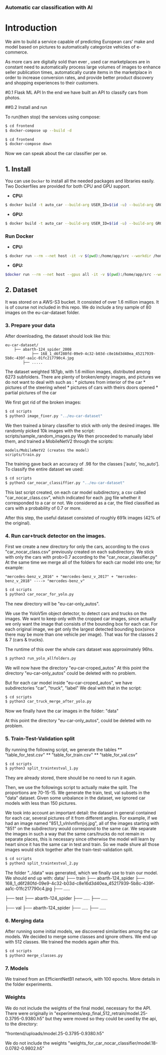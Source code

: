 ### Automatic car classification with AI

# Introduction

We aim to build a service capable of predicting European cars’ make and model based on pictures to automatically categorize vehicles of e-commerce.

As more cars are digitally sold than ever , used car marketplaces are in constant need to automatically process large volumes of images to enhance seller publication times, automatically curate items in the marketplace in order to increase conversion rates, and provide better product discovery and shopping experiences to their customers.


#0.1 Flask ML API
In the end we have built an API to classify cars from photos.

##0.2 Install and run

To run(then stop) the services using compose:

```bash
$ cd frontend
$ docker-compose up --build -d
```

```bash
$ cd frontend
$ docker-compose down
```

Now we can speak about the car classifier per se.

## 1. Install
You can use `Docker` to install all the needed packages and libraries easily. 
Two Dockerfiles are provided for both CPU and GPU support.

- **CPU:**
```bash
$ docker build -t auto_car --build-arg USER_ID=$(id -u) --build-arg GROUP_ID=$(id -g) -f docker/Dockerfile .
```
- **GPU:**
```bash
$ docker build -t auto_car --build-arg USER_ID=$(id -u) --build-arg GROUP_ID=$(id -g) -f docker/Dockerfile_gpu .
```
### Run Docker

- **CPU:**
```bash
$ docker run --rm --net host -it -v $(pwd):/home/app/src --workdir /home/app/src auto_car bash
```
- **GPU:**

```bash
$docker run --rm --net host --gpus all -it -v $(pwd):/home/app/src --workdir /home/app/src auto_car bash
```

## 2. Dataset
It was stored on a AWS-S3 bucket. It consisted of over 1.6 million images.
It is of course not included in this repo. We do include a tiny sample of 80 images on the eu-car-dataset folder.


### 3. Prepare your data

After downloading, the dataset should look like this:
```
eu-car-dataset/
    ├── abarth-124_spider_2008
    	 	├── 168_1_d6f280fd-09e9-4c32-b03d-c8e16d3d40ea_45217939-5b8c-439f-aa1c-01fc217790c4.jpg
       	├── .....
```
The dataset weighted 187gb, with 1.6 million images, distributed among 6273 subfolders.
There are plenty of broken/empty images, and pictures we do not want to deal with such as :
	* pictures from interior of the car
	* pictures of the steering wheel
	* pictures of cars with theirs doors opened
	* partial pictures of the car
	
We first got rid of the broken images:
```bash
$ cd scripts
$ python3 image_fixer.py "../eu-car-dataset"
```

We then trained a binary classifier to stick with only the desired images. 
We randomly picked 10k images with the script: 
	scripts/sample_random_images.py
We then proceeded to manually label them, and trained a MobileNetV2 through the scripts:
	
	models/MobileNetV2 (creates the model)
	scripts/train.py

The training gave back an accuracy of .98 for the classes [‘auto’, ‘no_auto’]. 
To classify the entire dataset we used: 
```bash
$ cd scripts
$ python3 car_nocar_classiffier.py "../eu-car-dataset"
```

This last script created, on each car model subdirectory, a csv called "car_nocar_class.csv", which indicated for each .jpg file whether it corresponded to a car or not. We considered as a car, the filed classified as cars with a probability of 0.7 or more.

After this step, the useful dataset consisted of roughly 691k images (42% of the original).

### 4. Run car+truck detector on the images.
First we create a new directory for only the cars, according to the csvs "car_nocar_class.csv" previously created on each subdirectory.
We stick with only the cars with prob>0.7 according to the "car_nocar_classifier.py"
At the same time we merge all of the folders for each car model into one; for example:

	"mercedes-benz_v_2016" + "mercedes-benz_v_2017" + "mercedes-benz_v_2018" ----> "mercedes-benz_v"

```bash
$ cd scripts
$ python3 car_nocar_for_yolo.py
```
The new directory will be "eu-car-only_autos".

We use the YoloV5m object detector, to detect cars and trucks on the images.
We want to keep only with the cropped car images, since actually we only want the image that consists of the bounding box for each car. For each original image, we get only the largest detected bounding box(since there may be more than one vehicle per image).
That was for the classes 2 & 7 (cars & trucks).

The runtime of this over the whole cars dataset was approximately 96hs.

```bash
$ python3 run_yolo_allfolders.py
```
We will now have the directory "eu-car-croped_autos"
At this point the directory "eu-car-only_autos" could be deleted with no problem.

But for each car model inside "eu-car-croped_autos", we have subdirectories "car", "truck", "label"
We deal with that in the script:
```bash
$ cd scripts
$ python3 car_truck_merge_after_yolo.py
```
Now we finally have the car images in the folder:
	"data"

At this point the directory "eu-car-only_autos", could be deleted with no problem.

### 5. Train-Test-Validation split
By running the following script, we generate the tables 
	** "table_for_test.csv"
	** "table_for_train.csv"
	** "table_for_val.csv"
```bash
$ cd scripts
$ python3 split_traintestval_1.py
```
They are already stored, there should be no need to run it again.

Then, we use the followings script  to actually make the split.
The proportions are 70-15-15.
We generate the train, test, val subsets in the "data" dataset.
Given some unbalance in the dataset, we ignored car models with less than 150 pictures.

We took into account an important detail: the dataset in general contained for each car, several pictures of it from different angles.
For example, if we had an image named "851_1_vlnlvnflvnjvj.jpg", all of the images starting with "851" on the subdirectory would correspond to the same car. We separate the images in such a way that the same cars/trucks do not remain in separate places, this is necessary since otherwise the model will learn by heart since it has the same car in test and train.
So we made shure all those images would stick together after the train-test-validation split.

```bash
$ cd scripts
$ python3 split_traintestval_2.py
```
The folder "../data" was generated, which we finally use to train our model.
We should end up with:
data/
  ├── train
       ├── abarth-124_spider
       ├── 168_1_d6f280fd-09e9-4c32-b03d-c8e16d3d40ea_45217939-5b8c-439f-aa1c-01fc217790c4.jpg
       ├── .....

  ├── test
	├── abarth-124_spider
    	├── .....
      	├── .....


  ├── val
	├── abarth-124_spider
    	├── .....
      	├── .....
    


### 6. Merging data
After running some initial models, we discovered similarities among the car models.
We decided to merge some classes and ignore others.
We end up with 512 classes.
We trained the models again after this.

```bash
$ cd scripts
$ python3 merge_classes.py
```
### 7. Models
We trained from an EfficientNetB1 network, with 100 epochs.
More details in the folder experiments.


### Weights
We do not include the weights of the final model, necessary for the API.
There were originally in "experiments/exp_final_512_retrain/model.25-0.3795-0.9380.h5"
but they were moved so they could be used by the api, to the directory:

"frontend/uploads/model.25-0.3795-0.9380.h5"

We do not include the weights "weights_for_car_nocar_classifier/model.18-0.0782-0.9802.h5" 
